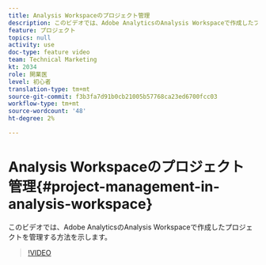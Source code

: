 ```yaml
---
title: Analysis Workspaceのプロジェクト管理
description: このビデオでは、Adobe AnalyticsのAnalysis Workspaceで作成したプロジェクトを管理する方法を示します。
feature: プロジェクト
topics: null
activity: use
doc-type: feature video
team: Technical Marketing
kt: 2034
role: 開業医
level: 初心者
translation-type: tm+mt
source-git-commit: f3b3fa7d91b0cb21005b57768ca23ed6700fcc03
workflow-type: tm+mt
source-wordcount: '48'
ht-degree: 2%

---
```



# Analysis Workspaceのプロジェクト管理{#project-management-in-analysis-workspace}

このビデオでは、Adobe AnalyticsのAnalysis Workspaceで作成したプロジェクトを管理する方法を示します。

>[!VIDEO](https://video.tv.adobe.com/v/24035/?quality=12)
